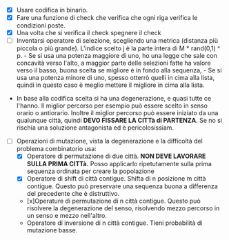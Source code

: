 - [x] Usare codifica in binario.
- [x] Fare una funzione di check che verifica che ogni riga verifica le condizioni poste.
- [x] Una volta che si verifica il check spegnere il check
- [ ] Inventarsi operatore di selezione, scegliendo una metrica (distanza più piccola o più grande).
      L'indice scelto j è la parte intera di M * rand(0,1) ^ p.
      - Se si usa una potenza maggiore di uno, ho una legge che sale con concavità verso l'alto, a maggior parte delle selezioni fatte ha valore verso il basso, buona scelta se migliore è in fondo alla sequenza,
      - Se si usa una potenza minore di uno, spesso otterrò quelli in cima alla lista, quindi in questo caso è meglio mettere il migliore in cima alla lista.
- In base alla codifica scelta si ha una degenerazione, e quasi tutte ce l'hanno. Il miglior percorso per esempio può essere scelto in senso orario o antiorario.
    Inoltre il miglior percorso può essere iniziato da una qualunque città, quindi __DEVO FISSARE LA CITTà di PARTENZA__. Se no si rischia una soluzione antagonista ed è pericolosissiam.
- [ ] Operazioni di mutazione, vista la degenerazione e la difficoltà del problema combinatorio usa:
    - [x] Operatore di permutazione di due città. __NON DEVE LAVORARE SULLA PRIMA CITTà.__ Posso applicarlo ripetutamente sulla prima sequenza ordinata per creare la popolazione
    - [x] Operatore di shift di città contigue. Shifta di n posizione m città contigue. Questo può preservare una sequenza buona a differenza del precedente che è distruttivo.
    - [x]Operature di permutazione di n città contigue. Questo può risolvere la degenerazione del senso, risolvendo mezzo percorso in un senso e mezzo nell'altro.
    - Operatore di inversione di n città contigue.
    Tieni probabilità di mutazione basse.
